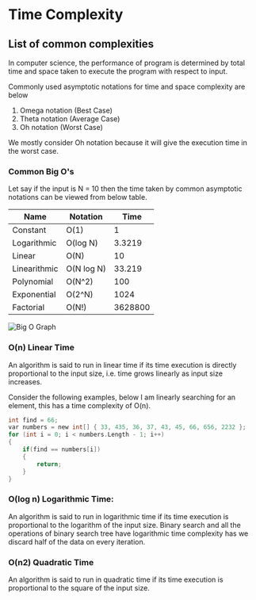 # Time Complexity

## List of common complexities 

In computer science, the performance of program is determined by total time and space taken to execute the program with respect to input.

Commonly used asymptotic notations for time and space complexity are below

1. Omega notation (Best Case)
2. Theta notation (Average Case)
3. Oh notation (Worst Case)

We mostly consider Oh notation because it will give the execution time in the worst case.

### Common Big O's

Let say if the input is N = 10 then the time taken by common asymptotic notations can be viewed from below table.

Name         | Notation   | Time
-------------|------------|--------
Constant    | O(1)       | 1
Logarithmic  | O(log N)   | 3.3219
Linear       | O(N)       | 10
Linearithmic | O(N log N) | 33.219
Polynomial   | O(N^2)     | 100
Exponential  | O(2^N)     | 1024
Factorial    | O(N!)      | 3628800

![Big O Graph](https://i.stack.imgur.com/WcBRI.png)

### O(n) Linear Time

An algorithm is said to run in linear time if its time execution is directly proportional to the input size, i.e. time grows linearly as input size increases.

Consider the following examples, below I am linearly searching for an element, this has a time complexity of O(n).

```c
int find = 66;
var numbers = new int[] { 33, 435, 36, 37, 43, 45, 66, 656, 2232 };
for (int i = 0; i < numbers.Length - 1; i++)
{
    if(find == numbers[i])
    {
        return;
    }
}
```

### O(log n) Logarithmic Time:

An algorithm is said to run in logarithmic time if its time execution is proportional to the logarithm of the input size. Binary search and all the operations of binary search tree have logarithmic time complexity has we discard half of the data on every iteration.

### O(n2) Quadratic Time

An algorithm is said to run in quadratic time if its time execution is proportional to the square of the input size.